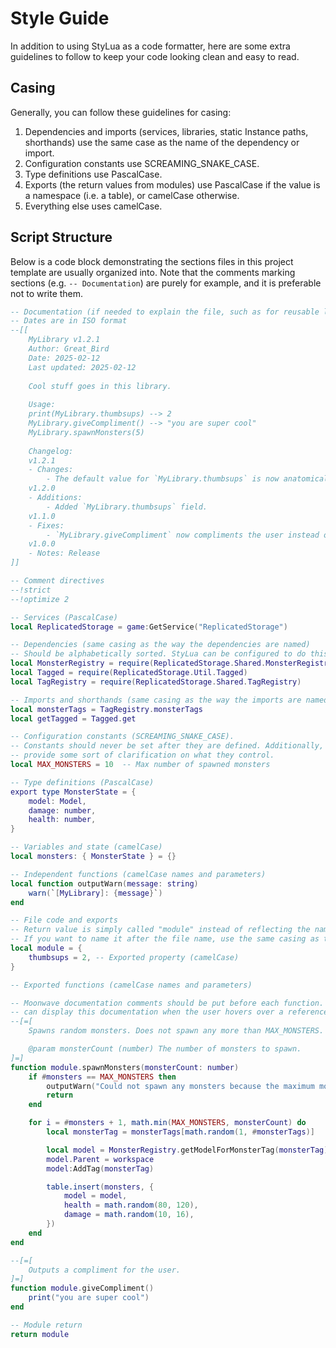 # Style Guide

In addition to using StyLua as a code formatter, here are some extra guidelines
to follow to keep your code looking clean and easy to read.

## Casing
Generally, you can follow these guidelines for casing:
1. Dependencies and imports (services, libraries, static Instance paths, shorthands) use the same case as the name of the dependency or import.
2. Configuration constants use SCREAMING_SNAKE_CASE.
3. Type definitions use PascalCase.
4. Exports (the return values from modules) use PascalCase if the value is a namespace (i.e. a table), or camelCase otherwise.
5. Everything else uses camelCase.

## Script Structure
Below is a code block demonstrating the sections files in this project template
are usually organized into.
Note that the comments marking sections (e.g. `-- Documentation`) are purely for
example, and it is preferable not to write them.
```lua
-- Documentation (if needed to explain the file, such as for reusable libraries)
-- Dates are in ISO format
--[[
    MyLibrary v1.2.1
    Author: Great_Bird
    Date: 2025-02-12
    Last updated: 2025-02-12
  
    Cool stuff goes in this library.
  
    Usage:
    print(MyLibrary.thumbsups) --> 2
    MyLibrary.giveCompliment() --> "you are super cool"
    MyLibrary.spawnMonsters(5)
  
    Changelog:
    v1.2.1
    - Changes:
        - The default value for `MyLibrary.thumbsups` is now anatomically correctly set to 2, down from 3.
    v1.2.0
    - Additions:
        - Added `MyLibrary.thumbsups` field.
    v1.1.0
    - Fixes:
        - `MyLibrary.giveCompliment` now compliments the user instead of telling them they have bad hair
    v1.0.0
    - Notes: Release
]]

-- Comment directives
--!strict
--!optimize 2

-- Services (PascalCase)
local ReplicatedStorage = game:GetService("ReplicatedStorage")

-- Dependencies (same casing as the way the dependencies are named)
-- Should be alphabetically sorted. StyLua can be configured to do this for you.
local MonsterRegistry = require(ReplicatedStorage.Shared.MonsterRegistry)
local Tagged = require(ReplicatedStorage.Util.Tagged)
local TagRegistry = require(ReplicatedStorage.Shared.TagRegistry)

-- Imports and shorthands (same casing as the way the imports are named)
local monsterTags = TagRegistry.monsterTags
local getTagged = Tagged.get

-- Configuration constants (SCREAMING_SNAKE_CASE).
-- Constants should never be set after they are defined. Additionally, they should
-- provide some sort of clarification on what they control.
local MAX_MONSTERS = 10  -- Max number of spawned monsters

-- Type definitions (PascalCase)
export type MonsterState = {
    model: Model,
    damage: number,
    health: number,
}

-- Variables and state (camelCase)
local monsters: { MonsterState } = {}

-- Independent functions (camelCase names and parameters)
local function outputWarn(message: string)
    warn(`[MyLibrary]: {message}`)
end

-- File code and exports
-- Return value is simply called "module" instead of reflecting the name of the file.
-- If you want to name it after the file name, use the same casing as the file name.
local module = {
    thumbsups = 2, -- Exported property (camelCase)
}

-- Exported functions (camelCase names and parameters)

-- Moonwave documentation comments should be put before each function. Luau LSP
-- can display this documentation when the user hovers over a reference to the function
--[=[
    Spawns random monsters. Does not spawn any more than MAX_MONSTERS.

    @param monsterCount (number) The number of monsters to spawn.
]=]
function module.spawnMonsters(monsterCount: number)
    if #monsters == MAX_MONSTERS then
        outputWarn("Could not spawn any monsters because the maximum monsters has been reached")
        return
    end

    for i = #monsters + 1, math.min(MAX_MONSTERS, monsterCount) do
        local monsterTag = monsterTags[math.random(1, #monsterTags)]

        local model = MonsterRegistry.getModelForMonsterTag(monsterTag):Clone()
        model.Parent = workspace
        model:AddTag(monsterTag)

        table.insert(monsters, {
            model = model,
            health = math.random(80, 120),
            damage = math.random(10, 16),
        })
    end
end

--[=[
    Outputs a compliment for the user.
]=]
function module.giveCompliment()
    print("you are super cool")
end

-- Module return
return module
```

